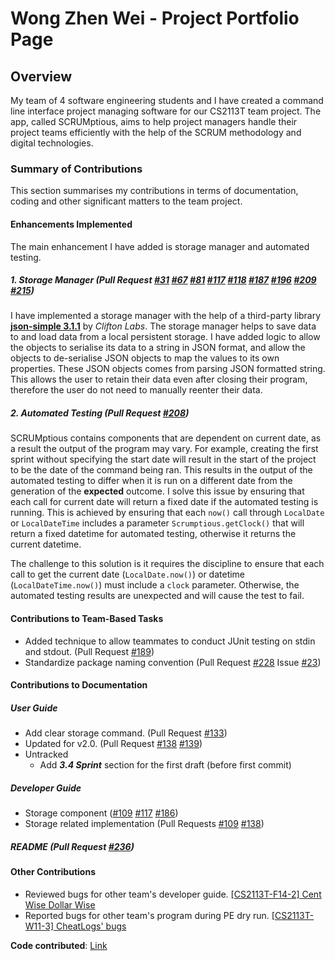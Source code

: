 # Wong Zhen Wei - Project Portfolio Page

## Overview
My team of 4 software engineering students and I have created a command line interface project managing 
software for our CS2113T team project. The app, called SCRUMptious, aims to help project managers handle 
their project teams efficiently with the help of the SCRUM methodology and digital technologies.

### Summary of Contributions
This section summarises my contributions in terms of documentation, coding and other significant matters to the team project.

#### Enhancements Implemented
The main enhancement I have added is storage manager and automated testing.
##### 1. Storage Manager (Pull Request [#31](https://github.com/AY2021S1-CS2113T-F11-4/tp/pull/31) [#67](https://github.com/AY2021S1-CS2113T-F11-4/tp/pull/67) [#81](https://github.com/AY2021S1-CS2113T-F11-4/tp/pull/81) [#117](https://github.com/AY2021S1-CS2113T-F11-4/tp/pull/117) [#118](https://github.com/AY2021S1-CS2113T-F11-4/tp/pull/118) [#187](https://github.com/AY2021S1-CS2113T-F11-4/tp/pull/187) [#196](https://github.com/AY2021S1-CS2113T-F11-4/tp/pull/196) [#209](https://github.com/AY2021S1-CS2113T-F11-4/tp/pull/209) [#215](https://github.com/AY2021S1-CS2113T-F11-4/tp/pull/215))
I have implemented a storage manager with the help of a third-party library [**json-simple 3.1.1**](https://cliftonlabs.github.io/json-simple/) by _Clifton Labs_. The storage manager helps to save data to and load data from a local persistent storage. I have added logic to allow the objects to serialise its data to a string in JSON format, and allow the objects to de-serialise JSON objects to map the values to its own properties. These JSON objects comes from parsing JSON formatted string. This allows the user to retain their data even after closing their program, therefore the user do not need to manually reenter their data.  

##### 2. Automated Testing (Pull Request [#208](https://github.com/AY2021S1-CS2113T-F11-4/tp/pull/208))
SCRUMptious contains components that are dependent on current date, as a result the output of the program may vary. For example, creating the first sprint without specifying the start date will result in the start of the project to be the date of the command being ran. This results in the output of the automated testing to differ when it is run on a different date from the generation of the **expected** outcome. I solve this issue by ensuring that each call for current date will return a fixed date if the automated testing is running. This is achieved by ensuring that each `now()` call through `LocalDate` or `LocalDateTime` includes a parameter `Scrumptious.getClock()` that will return a fixed datetime for automated testing, otherwise it returns the current datetime. 

The challenge to this solution is it requires the discipline to ensure that each call to get the current date (`LocalDate.now()`) or datetime (`LocalDateTime.now()`) must include a `clock` parameter. Otherwise, the automated testing results are unexpected and will cause the test to fail.  

#### Contributions to Team-Based Tasks
* Added technique to allow teammates to conduct JUnit testing on stdin and stdout. (Pull Request [#189](https://github.com/AY2021S1-CS2113T-F11-4/tp/pull/189))  
* Standardize package naming convention (Pull Request [#228](https://github.com/AY2021S1-CS2113T-F11-4/tp/pull/228) Issue [#23](https://github.com/AY2021S1-CS2113T-F11-4/tp/issues/23))

#### Contributions to Documentation
##### User Guide  
* Add clear storage command. (Pull Request [#133](https://github.com/AY2021S1-CS2113T-F11-4/tp/pull/133))
* Updated for v2.0. (Pull Request [#138](https://github.com/AY2021S1-CS2113T-F11-4/tp/pull/138) [#139](https://github.com/AY2021S1-CS2113T-F11-4/tp/pull/139))
* Untracked
  * Add _**3.4 Sprint**_ section for the first draft (before first commit)
 
  
##### Developer Guide  
* Storage component ([#109](https://github.com/AY2021S1-CS2113T-F11-4/tp/pull/109) [#117](https://github.com/AY2021S1-CS2113T-F11-4/tp/pull/117) [#186](https://github.com/AY2021S1-CS2113T-F11-4/tp/pull/186))  
* Storage related implementation (Pull Requests [#109](https://github.com/AY2021S1-CS2113T-F11-4/tp/pull/109) [#138](https://github.com/AY2021S1-CS2113T-F11-4/tp/pull/138))  

##### README (Pull Request [#236](https://github.com/AY2021S1-CS2113T-F11-4/tp/pull/236))

#### Other Contributions
* Reviewed bugs for other team's developer guide. [[CS2113T-F14-2] Cent Wise Dollar Wise](https://github.com/nus-cs2113-AY2021S1/tp/pull/7)  
* Reported bugs for other team's program during PE dry run. [[CS2113T-W11-3] CheatLogs' bugs](https://github.com/keke101/ped/issues)  
    
**Code contributed**: [Link](https://nus-cs2113-ay2021s1.github.io/tp-dashboard/#breakdown=true&search=keke101&sort=groupTitle&sortWithin=title&since=2020-09-27&timeframe=commit&mergegroup=&groupSelect=groupByRepos&checkedFileTypes=docs~functional-code~test-code~other)  